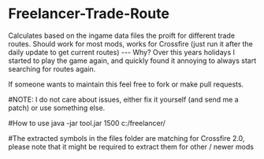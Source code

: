 # Freelancer-Trade-Route
Calculates based on the ingame data files the proift for different trade routes. Should work for most mods, works for Crossfire (just run it after the daily update to get current routes)
--- Why? Over this years holidays I started to play the game again, and quickly found it annoying to always start searching for routes again.

If someone wants to maintain this feel free to fork or make pull requests.

#NOTE: I do not care about issues, either fix it yourself (and send me a patch) or use something else.

#How to use
java -jar tool.jar 1500 c:/freelancer/

#The extracted symbols in the files folder are matching for Crossfire 2.0, please note that it might be required to extract them for other / newer mods

